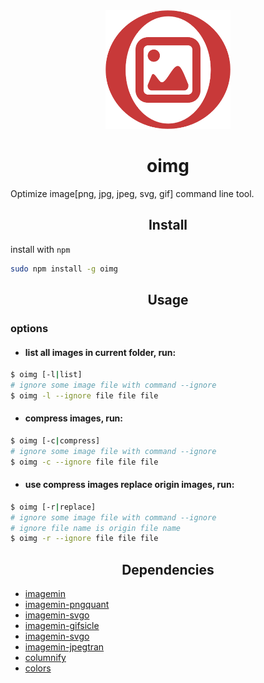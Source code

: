 <div align="center">
  <a href="https://github.com/woolson/oimg.git">
    <img width="200" height="190"
      src="./icon.png">
  </a>
  <h1 align="center">oimg</h1>
</div>

Optimize image[png, jpg, jpeg, svg, gif] command line tool.

<h2 align="center">Install</h2>

install with `npm`

```bash
sudo npm install -g oimg
```

<h2 align="center">Usage</h2>

### options

- #### list all images in current folder, run:

```bash
$ oimg [-l|list]
# ignore some image file with command --ignore
$ oimg -l --ignore file file file
```


- #### compress images, run:

```bash
$ oimg [-c|compress]
# ignore some image file with command --ignore
$ oimg -c --ignore file file file
```

- #### use compress images replace origin images, run:

```bash
$ oimg [-r|replace]
# ignore some image file with command --ignore
# ignore file name is origin file name
$ oimg -r --ignore file file file
```

<h2 align="center">Dependencies</h2>

- [imagemin](https://github.com/imagemin/imagemin)
- [imagemin-pngquant](https://github.com/imagemin/imagemin-pngquant)
- [imagemin-svgo](https://github.com/imagemin/imagemin-svgo)
- [imagemin-gifsicle](https://github.com/imagemin/imagemin-gifsicle)
- [imagemin-svgo](https://github.com/imagemin/imagemin-svgo)
- [imagemin-jpegtran](https://github.com/imagemin/imagemin-jpegtran)
- [columnify](https://github.com/timoxley/columnify)
- [colors](https://github.com/Marak/colors.js)